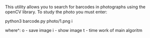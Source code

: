 
This utility allows you to search for barcodes in photographs using the openCV library.
To study the photo you must enter:

python3 barcode.py photo/1.png i

where^:
o - save image
i - show image
t - time work of main algoritm


